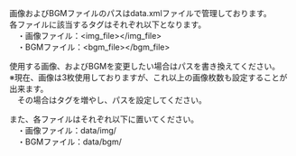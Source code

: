 画像およびBGMファイルのパスはdata.xmlファイルで管理しております。  
各ファイルに該当するタグはそれぞれ以下となります。  
　・画像ファイル：<img_file></img_file>  
　・BGMファイル：<bgm_file></bgm_file>  

使用する画像、およびBGMを変更したい場合はパスを書き換えてください。  
※現在、画像は3枚使用しておりますが、これ以上の画像枚数も設定することが出来ます。  
　その場合はタグを増やし、パスを設定してください。  
 
また、各ファイルはそれぞれ以下に置いてください。  
　・画像ファイル：data/img/  
　・BGMファイル：data/bgm/  
